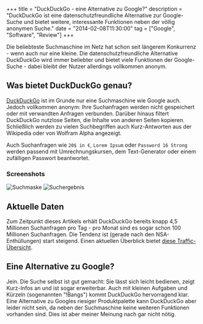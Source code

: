 +++
title       = "DuckDuckGo - eine Alternative zu Google?"
description = "DuckDuckGo ist eine datenschutzfreundliche Alternative zur Google-Suche und bietet weitere, interessante Funktionen neben der völlig anonymen Suche."
date        = "2014-02-08T11:30:00"
tag         = ["Google", "Software", "Review"]
+++

Die beliebteste Suchmaschine im Netz hat schon seit längerem Konkurrenz - wenn auch nur eine kleine. Die datenschutzfreundliche Alternative DuckDuckGo wird immer beliebter und bietet viele Funktionen der Google-Suche - dabei bleibt der Nutzer allerdings vollkommen anonym.

<!--more-->

## Was bietet DuckDuckGo genau?
[DuckDuckGo](https://duckduckgo.com/) ist im Grunde nur eine Suchmaschine wie Google auch. Jedoch vollkommen anonym: Ihre Suchanfragen werden nicht gespeichert oder mit verwandten Anfragen verbunden. Darüber hinaus filtert DuckDuckGo nutzlose Seiten, die Inhalte von anderen Seiten kopieren. Schließlich werden zu vielen Suchbegriffen auch Kurz-Antworten aus der Wikipedia oder von Wolfram Alpha angezeigt.

Auch Suchanfragen wie `20$ in €`, `Lorem Ipsum` oder `Password 16 Strong` werden passend mit Umrechnungskursen, dem Text-Generator oder einem zufälligen Passwort beantwortet.

### Screenshots
![Suchmaske](/images/duckduckgo-eine-alternative-zu-google/Suchmaske.png)
![Suchergebnis](/images/duckduckgo-eine-alternative-zu-google/Suchergebnis.png)

## Aktuelle Daten
Zum Zeitpunkt dieses Artikels erhält DuckDuckGo bereits knapp 4,5 Millionen Suchanfragen pro Tag - pro Monat sind es sogar schon 100 Millionen Suchanfragen. Die Tendenz ist (gerade nach den NSA-Enthüllungen) start steigend. Einen aktuellen Überblick bietet [diese Traffic-Übersicht](https://duckduckgo.com/traffic.html).

## Eine Alternative zu Google?
Jein. Die Suche selbst ist gut gemacht: Sie lässt sich leicht bedienen, zeigt Kurz-Infos an und ist sogar erweiterbar. Auch mit kleinen Aufgaben und Kürzeln (sogenannten "!Bangs") kommt DuckDuckGo hervorragend klar.
Eine Alternative zu Googles riesiger Produktpalette kann DuckDuckGo aber leider nicht sein, da neben der Suchmaschine keine weiteren Funktionen vorhanden sind. Dies ist aber meiner Meinung nach gar nicht nötig.